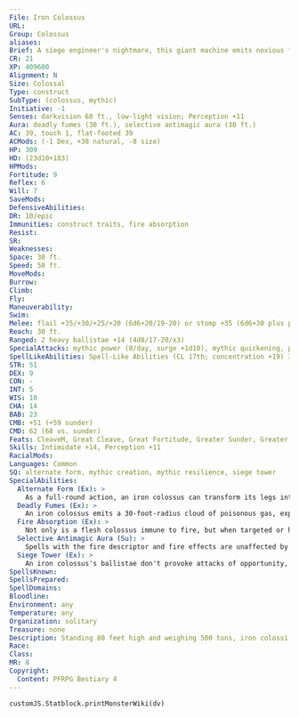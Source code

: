 ```yaml
---
File: Iron Colossus
URL: 
Group: Colossus
aliases: 
Brief: A siege engineer's nightmare, this giant machine emits noxious fumes from its grinding engine.
CR: 21
XP: 409600
Alignment: N
Size: Colossal
Type: construct
SubType: (colossus, mythic)
Initiative: -1
Senses: darkvision 60 ft., low-light vision; Perception +11
Aura: deadly fumes (30 ft.), selective antimagic aura (30 ft.)
AC: 39, touch 1, flat-footed 39
ACMods: (-1 Dex, +38 natural, -8 size)
HP: 309
HD: (23d10+183)
HPMods: 
Fortitude: 9
Reflex: 6
Will: 7
SaveMods: 
DefensiveAbilities: 
DR: 10/epic
Immunities: construct traits, fire absorption
Resist: 
SR: 
Weaknesses: 
Space: 30 ft.
Speed: 50 ft.
MoveMods: 
Burrow: 
Climb: 
Fly: 
Maneuverability: 
Swim: 
Melee: flail +35/+30/+25/+20 (6d6+20/19-20) or stomp +35 (6d6+30 plus pinning stomp)
Reach: 30 ft.
Ranged: 2 heavy ballistae +14 (4d8/17-20/x3)
SpecialAttacks: mythic power (8/day, surge +1d10), mythic quickening, pinning stomp
SpellLikeAbilities: Spell-Like Abilities (CL 17th; concentration +19) 3/day-wall of fire (DC 16) 1/day-delayed blast fireball (DC 19)
STR: 51
DEX: 9
CON: -
INT: 5
WIS: 10
CHA: 14
BAB: 23
CMB: +51 (+59 sunder)
CMD: 62 (68 vs. sunder)
Feats: CleaveM, Great Cleave, Great Fortitude, Greater Sunder, Greater Vital Strike, Improved Critical (flail), Improved CriticalM (heavy ballista), Improved SunderM, Improved Vital Strike, Power Attack, Toughness, Vital StrikeM
Skills: Intimidate +14, Perception +11
RacialMods: 
Languages: Common
SQ: alternate form, mythic creation, mythic resilience, siege tower
SpecialAbilities:
  Alternate Form (Ex): >
    As a full-round action, an iron colossus can transform its legs into a massive, destructive track. Its speed becomes 80 ft., it can't be tripped, and it gains a trample attack that deals 4d8+30 damage. It loses its stomp attack. It can resume its base form as a full-round action.
  Deadly Fumes (Ex): >
    An iron colossus emits a 30-foot-radius cloud of poisonous gas, exposing creatures that start their turn in this area. Deadly Fumes: inhaled-save Fort DC 21; frequency 1/round for 2 rounds; effect 1d4 Constitution damage and sickened; cure 1 save.
  Fire Absorption (Ex): >
    Not only is a flesh colossus immune to fire, but when targeted or hit by a spell or attack that would deal fire damage, it heals half the fire damage it would be dealt.
  Selective Antimagic Aura (Su): >
    Spells with the fire descriptor and fire effects are unaffected by this field.
  Siege Tower (Ex): >
    An iron colossus's ballistae don't provoke attacks of opportunity, and they reload themselves at the start of the colossus's turn.
SpellsKnown: 
SpellsPrepared: 
SpellDomains: 
Bloodline: 
Environment: any
Temperature: any
Organization: solitary
Treasure: none
Description: Standing 80 feet high and weighing 500 tons, iron colossi are the ultimate weapons of war.  Construction  The body of an iron colossus is constructed from hundreds of tons of iron, costing 100,000 gp.  IRON COLOSSUS  CL 17th; Price 500,000 gp  Construction  Requirements Craft Construct, Mythic Crafter, mythic tier or rank 8, antimagic field, cloudkill, meteor swarm, rusting grasp, wall of iron, wish; Skill Craft (blacksmithing) DC 30; Cost 300,000 gp
Race: 
Class: 
MR: 8
Copyright:
  Content: PFRPG Bestiary 4
---
```

```dataviewjs
customJS.Statblock.printMonsterWiki(dv)
```
